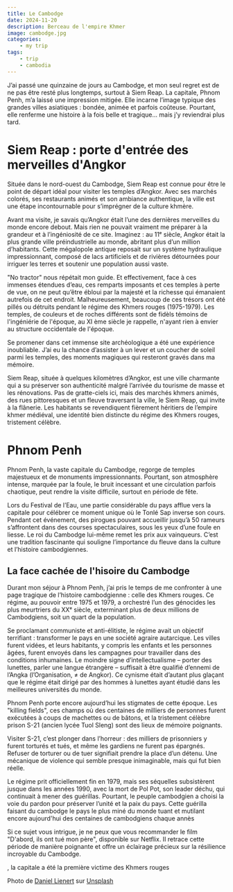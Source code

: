 ```yaml
---
title: Le Cambodge
date: 2024-11-20
description: Berceau de l'empire Khmer
image: cambodge.jpg
categories:
    - my trip
tags: 
    - trip
    - cambodia
---
```


J’ai passé une quinzaine de jours au Cambodge, et mon seul regret est de ne pas être resté plus longtemps, surtout à Siem Reap.
La capitale, Phnom Penh, m’a laissé une impression mitigée. Elle incarne l’image typique des grandes villes asiatiques : bondée, animée et parfois coûteuse. Pourtant, elle renferme une histoire à la fois belle et tragique... mais j’y reviendrai plus tard.

# Siem Reap : porte d'entrée des merveilles d'Angkor

Située dans le nord-ouest du Cambodge, Siem Reap est connue pour être le point de départ idéal pour visiter les temples d’Angkor. Avec ses marchés colorés, ses restaurants animés et son ambiance authentique, la ville est une étape incontournable pour s’imprégner de la culture khmère.

Avant ma visite, je savais qu’Angkor était l’une des dernières merveilles du monde encore debout. Mais rien ne pouvait vraiment me préparer à la grandeur et à l’ingéniosité de ce site. Imaginez : au 11ᵉ siècle, Angkor était la plus grande ville préindustrielle au monde, abritant plus d’un million d’habitants. Cette mégalopole antique reposait sur un système hydraulique impressionnant, composé de lacs artificiels et de rivières détournées pour irriguer les terres et soutenir une population aussi vaste.

"No tractor" nous répétait mon guide. Et effectivement, face à ces immenses étendues d’eau, ces remparts imposants et ces temples à perte de vue, on ne peut qu’être ébloui par la majesté et la richesse qui émanaient autrefois de cet endroit. Malheureusement, beaucoup de ces trésors ont été pillés ou détruits pendant le régime des Khmers rouges (1975-1979). Les temples, de couleurs et de roches différents sont de fidèls témoins de l'ingéniérie de l'époque, au XI ème siècle je rappelle, n'ayant rien à envier au structure occidentale de l'époque.

Se promener dans cet immense site archéologique a été une expérience inoubliable. J’ai eu la chance d’assister à un lever et un coucher de soleil parmi les temples, des moments magiques qui resteront gravés dans ma mémoire.

Siem Reap, située à quelques kilomètres d’Angkor, est une ville charmante qui a su préserver son authenticité malgré l’arrivée du tourisme de masse et les rénovations. Pas de gratte-ciels ici, mais des marchés khmers animés, des rues pittoresques et un fleuve traversant la ville, le Siem Reap, qui invite à la flânerie. Les habitants se revendiquent fièrement héritiers de l’empire khmer médiéval, une identité bien distincte du régime des Khmers rouges, tristement célèbre.

# Phnom Penh
 
Phnom Penh, la vaste capitale du Cambodge, regorge de temples majestueux et de monuments impressionnants. Pourtant, son atmosphère intense, marquée par la foule, le bruit incessant et une circulation parfois chaotique, peut rendre la visite difficile, surtout en période de fête.

Lors du Festival de l’Eau, une partie considérable du pays afflue vers la capitale pour célébrer ce moment unique où le Tonlé Sap inverse son cours. Pendant cet événement, des pirogues pouvant accueillir jusqu’à 50 rameurs s’affrontent dans des courses spectaculaires, sous les yeux d’une foule en liesse. Le roi du Cambodge lui-même remet les prix aux vainqueurs. C’est une tradition fascinante qui souligne l’importance du fleuve dans la culture et l’histoire cambodgiennes.

## La face cachée de l'hisoire du Cambodge
Durant mon séjour à Phnom Penh, j’ai pris le temps de me confronter à une page tragique de l’histoire cambodgienne : celle des Khmers rouges. Ce régime, au pouvoir entre 1975 et 1979, a orchestré l’un des génocides les plus meurtriers du XXᵉ siècle, exterminant plus de deux millions de Cambodgiens, soit un quart de la population.

Se proclamant communiste et anti-élitiste, le régime avait un objectif terrifiant : transformer le pays en une société agraire autarcique. Les villes furent vidées, et leurs habitants, y compris les enfants et les personnes âgées, furent envoyés dans les campagnes pour travailler dans des conditions inhumaines. Le moindre signe d’intellectualisme – porter des lunettes, parler une langue étrangère – suffisait à être qualifié d’ennemi de l’Angka (l’Organisation, ≠ de Angkor). Ce cynisme était d’autant plus glaçant que le régime était dirigé par des hommes à lunettes ayant étudié dans les meilleures universités du monde.

Phnom Penh porte encore aujourd’hui les stigmates de cette époque. Les "killing fields", ces champs où des centaines de milliers de personnes furent exécutées à coups de machettes ou de bâtons, et la tristement célèbre prison S-21 (ancien lycée Tuol Sleng) sont des lieux de mémoire poignants.

Visiter S-21, c’est plonger dans l’horreur : des milliers de prisonniers y furent torturés et tués, et même les gardiens ne furent pas épargnés. Refuser de torturer ou de tuer signifiait prendre la place d’un détenu. Une mécanique de violence qui semble presque inimaginable, mais qui fut bien réelle.

Le régime prit officiellement fin en 1979, mais ses séquelles subsistèrent jusque dans les années 1990, avec la mort de Pol Pot, son leader déchu, qui continuait à mener des guérillas. Pourtant, le peuple cambodgien a choisi la voie du pardon pour préserver l’unité et la paix du pays. Cette guérilla faisant du cambodge le pays le plus miné du monde tuant et mutilant encore aujourd'hui des centaines de cambodgiens chaque annès

Si ce sujet vous intrigue, je ne peux que vous recommander le film "D'abord, ils ont tué mon père", disponible sur Netflix. Il retrace cette période de manière poignante et offre un éclairage précieux sur la résilience incroyable du Cambodge.


, la capitale a été la première victime des Khmers rouges

Photo de <a href="https://unsplash.com/fr/@daniellienert?utm_content=creditCopyText&utm_medium=referral&utm_source=unsplash">Daniel Lienert</a> sur <a href="https://unsplash.com/fr/photos/temple-en-beton-avec-racine-darbre-sur-le-dessus-LAI8am-RdVM?utm_content=creditCopyText&utm_medium=referral&utm_source=unsplash">Unsplash</a>
      